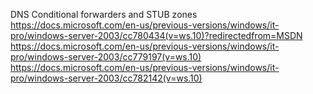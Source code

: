 DNS Conditional forwarders and STUB zones <br>
https://docs.microsoft.com/en-us/previous-versions/windows/it-pro/windows-server-2003/cc780434(v=ws.10)?redirectedfrom=MSDN <br>
https://docs.microsoft.com/en-us/previous-versions/windows/it-pro/windows-server-2003/cc779197(v=ws.10) <br>
https://docs.microsoft.com/en-us/previous-versions/windows/it-pro/windows-server-2003/cc782142(v=ws.10) <br>

